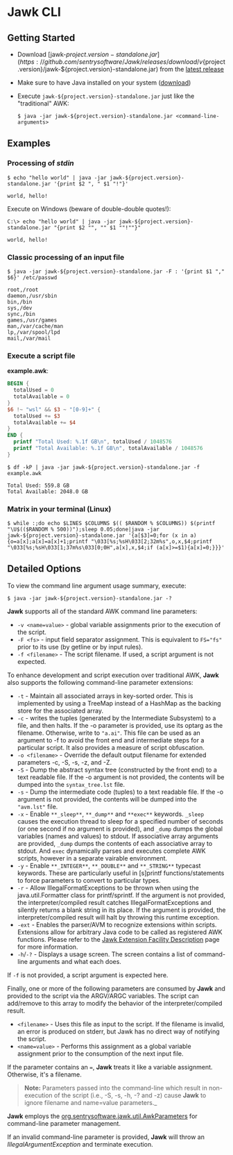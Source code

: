# Jawk CLI

<!-- MACRO{toc|fromDepth=1|toDepth=2|id=toc} -->

## Getting Started

* Download [jawk-${project.version}-standalone.jar](https://github.com/sentrysoftware/Jawk/releases/download/v${project.version}/jawk-${project.version}-standalone.jar) from the [latest release](releases)
* Make sure to have Java installed on your system ([download](https://adoptium.net/))
* Execute `jawk-${project.version}-standalone.jar` just like the "traditional" AWK:

    ```shell-session
    $ java -jar jawk-${project.version}-standalone.jar <command-line-arguments>
    ```

## Examples

### Processing of *stdin*

```shell-session
$ echo "hello world" | java -jar jawk-${project.version}-standalone.jar '{print $2 ", " $1 "!"}'

world, hello!
```

Execute on Windows (beware of double-double quotes!):

```shell-session
C:\> echo "hello world" | java -jar jawk-${project.version}-standalone.jar "{print $2 "", "" $1 ""!""}"

world, hello!
```

### Classic processing of an input file

```shell-session
$ java -jar jawk-${project.version}-standalone.jar -F : '{print $1 "," $6}' /etc/passwd

root,/root
daemon,/usr/sbin
bin,/bin
sys,/dev
sync,/bin
games,/usr/games
man,/var/cache/man
lp,/var/spool/lpd
mail,/var/mail
```

### Execute a script file

**example.awk**:

```awk
BEGIN {
  totalUsed = 0
  totalAvailable = 0
}
$6 !~ "wsl" && $3 ~ "[0-9]+" {
  totalUsed += $3
  totalAvailable += $4
}
END {
  printf "Total Used: %.1f GB\n", totalUsed / 1048576
  printf "Total Available: %.1f GB\n", totalAvailable / 1048576
}
```

```shell-session
$ df -kP | java -jar jawk-${project.version}-standalone.jar -f example.awk

Total Used: 559.8 GB
Total Available: 2048.0 GB
```

### Matrix in your terminal (Linux)

```shell-session
$ while :;do echo $LINES $COLUMNS $(( $RANDOM % $COLUMNS)) $(printf "\U$(($RANDOM % 500))");sleep 0.05;done|java -jar jawk-${project.version}-standalone.jar '{a[$3]=0;for (x in a){o=a[x];a[x]=a[x]+1;printf "\033[%s;%sH\033[2;32m%s",o,x,$4;printf "\033[%s;%sH\033[1;37m%s\033[0;0H",a[x],x,$4;if (a[x]>=$1){a[x]=0;}}}'
```

## Detailed Options

To view the command line argument usage summary, execute:

```shell-session
$ java -jar jawk-${project.version}-standalone.jar -?
```

**Jawk** supports all of the standard AWK command line parameters:

* `-v <name=value>` - global variable assignments prior to the execution of the script.
* `-F <fs>` - input field separator assignment. This is equivalent to `FS="fs"` prior to its use (by getline or by input rules).
* `-f <filename>` - The script filename. If used, a script argument is not expected.

To enhance development and script execution over traditional AWK, **Jawk** also supports the following command-line parameter extensions:

* `-t` - Maintain all associated arrays in key-sorted order. This is implemented by using a TreeMap instead of a HashMap as the backing store for the associated array.
* `-c` - writes the tuples (generated by the Intermediate Subsystem) to a file, and then halts. If the -o parameter is provided, use its optarg as the filename. Otherwise, write to `"a.ai"`. This file can be used as an argument to -f to avoid the front end and intermediate steps for a particular script. It also provides a measure of script obfuscation.
* `-o <filename>` - Override the default output filename for extended parameters -c, -S, -s, -z, and -Z.
* `-S` - Dump the abstract syntax tree (constructed by the front end) to a text readable file. If the -o argument is not provided, the contents will be dumped into the `syntax_tree.lst` file.
* `-s` - Dump the intermediate code (tuples) to a text readable file. If the -o argument is not provided, the contents will be dumped into the `"avm.lst"` file.
* `-x` - Enable `**_sleep**`, `**_dump**` and `**exec**` keywords. `_sleep` causes the execution thread to sleep for a specified number of seconds (or one second if no argument is provided), and `_dump` dumps the global variables (names and values) to stdout. If associative array arguments are provided, `_dump` dumps the contents of each associative array to stdout. And `exec` dynamically parses and executes complete AWK scripts, however in a separate vairable environment.
* `-y` - Enable `**_INTEGER**`, `**_DOUBLE**` and `**_STRING**` typecast keywords. These are particularly useful in \[s\]printf functions/statements to force parameters to convert to particular types.
* `-r` - Allow IllegalFormatExceptions to be thrown when using the java.util.Formatter class for printf/sprintf. If the argument is not provided, the interpreter/compiled result catches IllegalFormatExceptions and silently returns a blank string in its place. If the argument is provided, the interpreter/compiled result will halt by throwing this runtime exception.
* `-ext` - Enables the parser/AVM to recognize extensions within scripts. Extensions allow for arbitrary Java code to be called as registered AWK functions. Please refer to the [Jawk Extension Facility Description](extensions.html) page for more information.
* `-h`/`-?` - Displays a usage screen. The screen contains a list of command-line arguments and what each does.

If `-f` is not provided, a script argument is expected here.

Finally, one or more of the following parameters are consumed by **Jawk** and provided to the script via the ARGV/ARGC variables. The script can add/remove to this array to modify the behavior of the interpreter/compiled result.

* `<filename>` - Uses this file as input to the script. If the filename is invalid, an error is produced on stderr, but Jawk has no direct way of notifying the script.
* `<name=value>` - Performs this assignment as a global variable assignment prior to the consumption of the next input file.

If the parameter contains an `=`, **Jawk** treats it like a variable assignment. Otherwise, it's a filename.

> **Note:** Parameters passed into the command-line which result in non-execution of the script (i.e., -S, -s, -h, -? and -z) cause **Jawk** to ignore filename and name=value parameters._

**Jawk** employs the [org.sentrysoftware.jawk.util.AwkParameters](apidocs/org/sentrysoftware/jawk/util/AwkParameters.html) for command-line parameter management.

If an invalid command-line parameter is provided, **Jawk** will throw an *IllegalArgumentException* and terminate execution.
